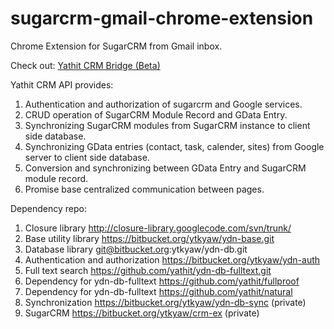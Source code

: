 sugarcrm-gmail-chrome-extension
===============================

Chrome Extension for SugarCRM from Gmail inbox.

Check out: [Yathit CRM Bridge (Beta)](https://chrome.google.com/webstore/detail/yathit-crm-bridge-beta/iccdnijlhdogaccaiafdpjmbakdcdakk)

Yathit CRM API provides:

1. Authentication and authorization of sugarcrm and Google services.
2. CRUD operation of SugarCRM Module Record and GData Entry.
3. Synchronizing SugarCRM modules from SugarCRM instance to client side database.
4. Synchronizing GData entries (contact, task, calender, sites) from Google server to client side database.
5. Conversion and synchronizing between GData Entry and SugarCRM module record.
6. Promise base centralized communication between pages.



Dependency repo:

1. Closure library http://closure-library.googlecode.com/svn/trunk/
2. Base utility library https://bitbucket.org/ytkyaw/ydn-base.git
3. Database library git@bitbucket.org:ytkyaw/ydn-db.git
4. Authentication and authorization https://bitbucket.org/ytkyaw/ydn-auth
5. Full text search https://github.com/yathit/ydn-db-fulltext.git
6. Dependency for ydn-db-fulltext https://github.com/yathit/fullproof
7. Dependency for ydn-db-fulltext https://github.com/yathit/natural
8. Synchronization https://bitbucket.org/ytkyaw/ydn-db-sync (private)
9. SugarCRM https://bitbucket.org/ytkyaw/crm-ex (private)


